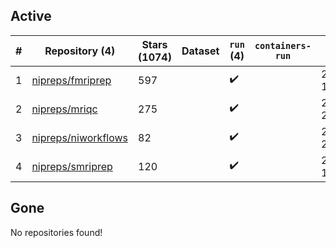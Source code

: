 ## Active
| # | Repository (4) | Stars (1074) | Dataset | `run` (4) | `containers-run` | Last Modified |
| --- | --- | --- | --- | --- | --- | --- |
| 1 | [nipreps/fmriprep](https://github.com/nipreps/fmriprep) | 597 |  | :heavy_check_mark: |  | 2024-04-01 19:57:05+00:00 |
| 2 | [nipreps/mriqc](https://github.com/nipreps/mriqc) | 275 |  | :heavy_check_mark: |  | 2024-04-02 20:05:45+00:00 |
| 3 | [nipreps/niworkflows](https://github.com/nipreps/niworkflows) | 82 |  | :heavy_check_mark: |  | 2024-03-08 20:32:16+00:00 |
| 4 | [nipreps/smriprep](https://github.com/nipreps/smriprep) | 120 |  | :heavy_check_mark: |  | 2024-03-23 19:24:10+00:00 |

## Gone
No repositories found!

